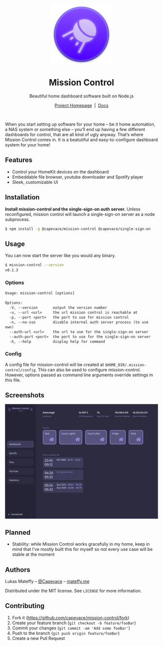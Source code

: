 <div align="center">
	<a href="https://mateffy.me/mission-control-project">
		<img src="resources/icon-web.png">
	</a>
	<h1>Mission Control</h1>
	<p>
		Beautiful home dashboard software built on Node.js 
	</p>
	<p>
		<a href="https://mateffy.me/mission-control-project">Project Homepage</a>
		<span>&nbsp;|&nbsp;</span>
		<a href="https://mateffy.me/mission-control">Docs</a>
	</p>
</div>

<br>

When you start setting up software for your home – be it home automation, a NAS system or something else – you’ll end up having a few different dashboards for control, that are all kind of ugly anyway. That’s where Mission Control comes in. It is a beatutiful and easy-to-configure dashboard system for your home!

## Features
- Control your HomeKit devices on the dashboard
- Embeddable file browser, youtube downloader and Spotify player
- Sleek, customizable UI

## Installation
**Install mission-control and the single-sign-on auth server.** Unless reconfigured, mission control will launch a single-sign-on server as a node subprocess.
```sh
$ npm install -g @capevace/mission-control @capevace/single-sign-on
```

## Usage
You can now start the server like you would any binary.
```sh
$ mission-control --version
v0.1.3
```

### Options
```
Usage: mission-control [options]

Options:
  -V, --version       output the version number
  -u, --url <url>     the url mission control is reachable at
  -p, --port <port>   the port to use for mission control
  -n, --no-sso        disable internal auth server process (to use own)
  --auth-url <url>    the url to use for the single-sign-on server
  --auth-port <port>  the port to use for the single-sign-on server
  -h, --help          display help for command
```

### Config
A config file for mission-control will be created at `$HOME_DIR/.mission-control/config`. This can also be used to configure mission-control. However, options passed as command line arguments override settings in this file.

## Screenshots
<img src="resources/screenshot.png">

## Planned
- Stability: while Mission Control works gracefully in my home, keep in mind that I’ve mostly built this for myself so not every use case will be stable at the moment

## Authors

Lukas Mateffy – [@Capevace](https://twitter.com/capevace) – [mateffy.me](https://mateffy.me)

Distributed under the MIT license. See `LICENSE` for more information.

## Contributing

1. Fork it (<https://github.com/capevace/mission-control/fork>)
2. Create your feature branch (`git checkout -b feature/fooBar`)
3. Commit your changes (`git commit -am 'Add some fooBar'`)
4. Push to the branch (`git push origin feature/fooBar`)
5. Create a new Pull Request
